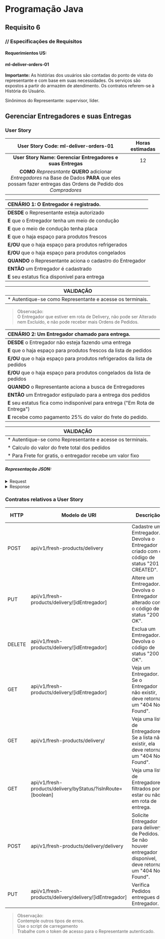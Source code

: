 # Programação Java
## Requisito 6
### // Especificações de Requisitos

#### Requerimientos US:
#### ml-deliver-orders-01

**Importante:**
As histórias dos usuários são contadas do ponto de vista do representante e com base em suas necessidades.
Os serviços são expostos a partir do armazém de atendimento. Os contratos referem-se à História do Usuário.

Sinônimos do Representante: supervisor, líder.

## Gerenciar Entregadores e suas Entregas
### User Story


|                                                            User Story Code: ml-deliver-orders-01                                                            | Horas estimadas |
|:-----------------------------------------------------------------------------------------------------------------------------------------------------------:|:---------------:|
|                                                 **User Story Name: Gerenciar Entregadores e suas Entregas**                                                 |       12        |
| **COMO** _Repreesntante_ **QUERO** adicionar _Entregadores_ na Base de Dados **PARA** que eles possam fazer entregas das Ordens de Pedido dos _Compradores_ |                 |

| **CENÁRIO 1:** O Entregador é registrado.                  |
|:-----------------------------------------------------------|
| **DESDE** o Representante esteja autorizado                |
| **E** que o Entregador tenha um meio de condução           |
| **E** que o meio de condução tenha placa                   |
| **E** que o haja espaço para produtos frescos              |
| **E/OU** que o haja espaço para produtos refrigerados      |
| **E/OU** que o haja espaço para produtos congelados        |
| **QUANDO** o Representante aciona o cadastro do Entregador |
| **ENTÃO** um Entregador é cadastrado                       |
| **E** seu estatus fica disponivel para entrega             |

| VALIDAÇÃO                                                 |
|-----------------------------------------------------------|
| * Autentique-se como Representante e acesse os terminais. | 

> Observação:<br>
O Entregador que estiver em rota de Delivery, não pode ser Alterado nem Excluído,
e não pode receber mais Ordens de Pedidos.


| **CENÁRIO 2:** Um Entregador chamado para entrega.                           |
|:-----------------------------------------------------------------------------|
| **DESDE** o Entregador não esteja fazendo uma entrega                        |
| **E** que o haja espaço para produtos frescos da lista de pedidos            |
| **E/OU** que o haja espaço para produtos refrigerados da lista de pedidos    |
| **E/OU** que o haja espaço para produtos congelados da lista de pedidos      |
| **QUANDO** o Representante aciona a busca de Entregadores                    |
| **ENTÃO** um Entregador estipulado para a entrega dos pedidos                |
| **E** seu estatus fica como indisponível para entrega ("Em Rota de Entrega") |
| **E** recebe como pagamento 25% do valor do frete do pedido.                 |

| VALIDAÇÃO                                                  |
|------------------------------------------------------------|
| * Autentique-se como Representante e acesse os terminais.  |
| * Calculo do valor do frete total dos pedidos              |
| * Para Frete for gratis, o entregador recebe um valor fixo |

##### Representação JSON:
<details><summary>Request</summary><p>

Referente ao Entregador
```JSON
{
  "name": "String",
  "car_model": "String",
  "car_plate": "string",
  "fresh_max_quantity": "int",
  "frozen_max_quantity": "int",
  "cold_max_quantity": "int"
}
```

Referente a Lista de Entregas a serem feitas
```JSON
[
  {
    "id": "int"
  }
]
```
</p></details>

<details><summary>Response</summary><p>

```JSON
{
  "id": "int",
  "name": "Strting",
  "car_model": "String",
  "car_plate": "String",
  "delivery_order_list": [
    {
      "id": "int",
      "buyer_id": "int",
      "order_item_response_dtolist": [
        {
          "quantity": "int",
          "id_advertise": "int"
        }
      ],
      "order_status": "String",
      "shipping_rate": "float",
      "total_value": "float"
    }
  ],
  "in_route": "boolean",
  "payment_for_delivery": "float",
  "salary": "float"
}
```
</p></details>

### Contratos relativos a User Story
| HTTP   | Modelo de URI                                                | Descrição                                                                                                                | US-code              |
|--------|--------------------------------------------------------------|--------------------------------------------------------------------------------------------------------------------------|----------------------|
| POST   | api/v1/fresh-products/delivery                               | Cadastre um Emtregador. Devolva o Entregador criado com o código de status "201 CREATED".                                | ml-deliver-orders-01 |
| PUT    | api/v1/fresh-products/delivery/[idEntregador]                | Altere um Emtregador. Devolva o Entregador alterado com o código de status "200 OK".                                     | ml-deliver-orders-01 |
| DELETE | api/v1/fresh-products/delivery/[idEntregador]                | Exclua um Emtregador. Devolva o código de status "200 OK".                                                               | ml-deliver-orders-01 |
| GET    | api/v1/fresh-products/delivery/[idEntregador]                | Veja um Entregador. <br>Se o Entregador não existir, deve retornar um "404 Not Found".                                   | ml-deliver-orders-01 |
| GET    | api/v1/fresh-products/delivery/                              | Veja uma lista de Entregadores. <br>Se a lista não existir, ela deve retornar um "404 Not Found".                        | ml-deliver-orders-01 |
| GET    | api/v1/fresh-products/delivery/byStatus/?isInRoute=[boolean] | Veja uma lista de Entregadores, filtrados por estar ou não em rota de entrega.                                           | ml-deliver-orders-01 |
| POST   | api/v1/fresh-products/delivery/delivery                      | Solicite Entregador para delivery de Pedidos. <br>Se não houver entregador disponivel, deve retornar um "404 Not Found". | ml-deliver-orders-01 |
| PUT    | api/v1/fresh-products/delivery/delivery/[idEntregador]       | Verifica Pedidos entregues do Entregador.                                                                                | ml-deliver-orders-01 |

> Observação:<br>
Contemple outros tipos de erros.<br>
Use o script de carregamento<br>
Trabalhe com o token de acesso para o Representante autenticado.